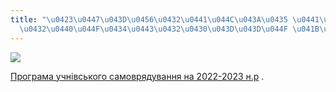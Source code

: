 ```yaml
---
title: "\u0423\u0447\u043D\u0456\u0432\u0441\u044C\u043A\u0435 \u0441\u0430\u043C\u043E\
  \u0432\u0440\u044F\u0434\u0443\u0432\u0430\u043D\u043D\u044F \u041B\u0424\u041C\u041B"
---
```

![](/files/учнівське-самоврядув-учнсамовр.jpg)

[Програма учнівського самоврядування на 2022-2023 н.р](/files/для-ліцеїстів-програма-роботи-учнівського-самоврядування-2022-2023.pdf "Програма роботи учнівського самоврядування 2022-2023.pdf")
.